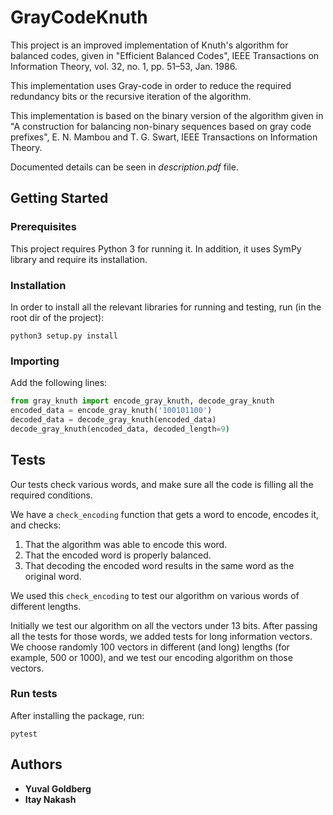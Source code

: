 # GrayCodeKnuth

This project is an improved implementation of Knuth's algorithm for balanced codes, given in "Efficient Balanced Codes", IEEE Transactions on Information Theory, vol. 32,
no. 1, pp. 51–53, Jan. 1986.

This implementation uses Gray-code in order to reduce the required redundancy bits or the recursive iteration of the algorithm.

This implementation is based on the binary version of the algorithm given in "A construction for balancing non-binary sequences based on gray code prefixes", E. N. Mambou and T. G. Swart, IEEE Transactions on Information Theory.

Documented details can be seen in *description.pdf* file.

## Getting Started

### Prerequisites
This project requires Python 3 for running it.
In addition, it uses SymPy library and require its installation. 

### Installation

In order to install all the relevant libraries for running and testing, run (in the root dir of the project):
```shell
python3 setup.py install
```

### Importing

Add the following lines:
```python
from gray_knuth import encode_gray_knuth, decode_gray_knuth
encoded_data = encode_gray_knuth('100101100')
decoded_data = decode_gray_knuth(encoded_data)
decode_gray_knuth(encoded_data, decoded_length=9)
```

## Tests
Our tests check various words, and make sure all the code is filling all the required conditions.

We have a `check_encoding` function that gets a word to encode, encodes it, and checks:
1. That the algorithm was able to encode this word.
2. That the encoded word is properly balanced.
3. That decoding the encoded word results in the same word as the original word.

We used this `check_encoding` to test our algorithm on various words of different lengths.

Initially we test our algorithm on all the vectors under 13 bits.
After passing all the tests for those words, we added tests for long information vectors.
We choose randomly 100 vectors in different (and long) lengths (for example, 500 or 1000),
and we test our encoding algorithm on those vectors.

### Run tests

After installing the package, run:
```shell
pytest
```

## Authors

* **Yuval Goldberg**
* **Itay Nakash**
